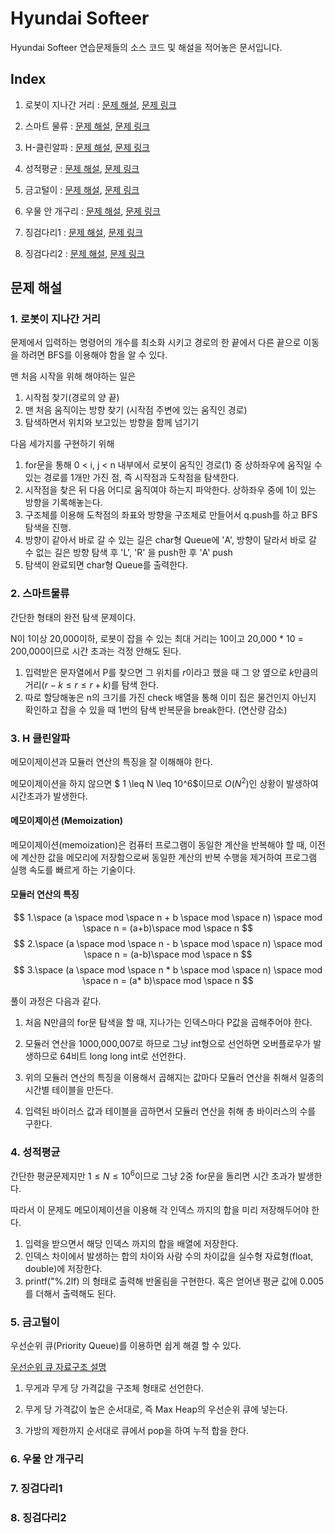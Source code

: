 # Hyundai Softeer

Hyundai Softeer 연습문제들의 소스 코드 및 해설을 적어놓은 문서입니다.

## Index

1. 로봇이 지나간 거리 : [문제 해설](#1.-로봇이-지나간-거리), [문제 링크](https://softeer.ai/practice/info.do?eventIdx=1&psProblemId=577)

2. 스마트 물류 : [문제 해설](#2.-스마트물류), [문제 링크](https://softeer.ai/practice/info.do?eventIdx=1&psProblemId=414)

3. H-클린알파 : [문제 해설](3.-H-클린알파), [문제 링크](https://softeer.ai/practice/info.do?eventIdx=1&psProblemId=423)

4. 성적평균 : [문제 해설](4.-성적평균), [문제 링크](https://softeer.ai/practice/info.do?eventIdx=1&psProblemId=389)

5. 금고털이 : [문제 해설](5.-금고털이), [문제 링크](https://softeer.ai/practice/info.do?eventIdx=1&psProblemId=395)

6. 우물 안 개구리 : [문제 해설](6.-우물-안-개구리), [문제 링크](https://softeer.ai/practice/info.do?eventIdx=1&psProblemId=394) 

7. 징검다리1 : [문제 해설](7.-징검다리1), [문제 링크](https://softeer.ai/practice/info.do?eventIdx=1&psProblemId=390)

8. 징검다리2 : [문제 해설](8.-징검다리2), [문제 링크](https://softeer.ai/practice/info.do?eventIdx=1&psProblemId=393)

## 문제 해설

### 1. 로봇이 지나간 거리

문제에서 입력하는 명령어의 개수를 최소화 시키고 경로의 한 끝에서 다른 끝으로 이동을 하려면 BFS를 이용해야 함을 알 수 있다.

맨 처음 시작을 위해 해야하는 일은 

1. 시작점 찾기(경로의 양 끝)
2. 맨 처음 움직이는 방향 찾기 (시작점 주변에 있는 움직인 경로)
3. 탐색하면서 위치와 보고있는 방향을 함께 넘기기

다음 세가지를 구현하기 위해 

1. for문을 통해 0 < i, j < n 내부에서 로봇이 움직인 경로(1) 중 상하좌우에 움직일 수 있는 경로를 1개만 가진 점, 즉 시작점과 도착점을 탐색한다.
2. 시작점을 찾은 뒤 다음 어디로 움직여야 하는지 파악한다. 상하좌우 중에 1이 있는 방향을 기록해놓는다.
3. 구조체를 이용해 도착점의 좌표와 방향을 구조체로 만들어서 q.push를 하고  BFS 탐색을 진행.
4. 방향이 같아서 바로 갈 수 있는 길은 char형 Queue에 'A', 방향이 달라서 바로 갈 수 없는 길은 방향 탐색 후 'L', 'R' 을 push한 후 'A' push
5. 탐색이 완료되면 char형 Queue를 출력한다.

### 2. 스마트물류

간단한 형태의 완전 탐색 문제이다.

N이 1이상 20,000이하, 로봇이 잡을 수 있는 최대 거리는 10이고 
20,000 * 10 = 200,000이므로 시간 초과는 걱정 안해도 된다.

1. 입력받은 문자열에서 P를 찾으면 그 위치를 $r$이라고 했을 때  그 양 옆으로 $k$만큼의 거리$(r-k \leq r \leq r+k)$를 탐색 한다.
2. 따로 할당해놓은 n의 크기를 가진 check 배열을 통해 이미 집은 물건인지 아닌지 확인하고 잡을 수 있을 때 1번의 탐색 반복문을 break한다. (연산량 감소)

### 3. H 클린알파

메모이제이션과 모듈러 연산의 특징을 잘 이해해야 한다.

메모이제이션을 하지 않으면 $ 1 \leq N \leq 10^6$이므로 $O(N^2)$인 상황이 발생하여 시간초과가 발생한다.

#### 메모이제이션 (Memoization)

메모이제이션(memoization)은 컴퓨터 프로그램이 동일한 계산을 반복해야 할 때, 이전에 계산한 값을 메모리에 저장함으로써 동일한 계산의 반복 수행을 제거하여 프로그램 실행 속도를 빠르게 하는 기술이다. 

#### 모듈러 연산의 특징

$$ 1.\space (a \space mod \space n  + b \space mod \space n) \space mod \space n = (a+b)\space mod \space n $$
$$ 2.\space (a \space mod \space n  - b \space mod \space n) \space mod \space n = (a-b)\space mod \space n $$
$$ 3.\space (a \space mod \space n  * b \space mod \space n) \space mod \space n = (a* b)\space mod \space n $$

풀이 과정은 다음과 같다.

1. 처음 N만큼의 for문 탐색을 할 때, 지나가는 인덱스마다 P값을 곱해주어야 한다.

2. 모듈러 연산을 1000,000,007로 하므로 그냥 int형으로 선언하면 오버플로우가 발생하므로 64비트 long long int로 선언한다.

3. 위의 모듈러 연산의 특징을 이용해서 곱해지는 값마다 모듈러 연산을 취해서 일종의 시간별 테이블을 만든다.

4. 입력된 바이러스 값과 테이블을 곱하면서 모듈러 연산을 취해 총 바이러스의 수를 구한다.

### 4. 성적평균

간단한 평균문제지만 $1 \leq N \leq 10^6$이므로 그냥 2중 for문을 돌리면 시간 초과가 발생한다.

따라서 이 문제도 메모이제이션을 이용해 각 인덱스 까지의 합을 미리 저장해두어야 한다.

1. 입력을 받으면서 해당 인덱스 까지의 합을 배열에 저장한다.
2. 인덱스 차이에서 발생하는 합의 차이와 사람 수의 차이값을 실수형 자료형(float, double)에 저장한다.
3. printf("%.2lf) 의 형태로 출력해 반올림을 구현한다. 혹은 얻어낸 평균 값에 0.005를 더해서 출력해도 된다.

### 5. 금고털이

우선순위 큐(Priority Queue)를 이용하면 쉽게 해결 할 수 있다.

[우선순위 큐 자료구조 설명](https://chanhuiseok.github.io/posts/ds-4/)

1. 무게과 무게 당 가격값을 구조체 형태로 선언한다.

2. 무게 당 가격값이 높은 순서대로, 즉 Max Heap의 우선순위 큐에 넣는다.

3. 가방의 제한까지 순서대로 큐에서 pop을 하여 누적 합을 한다.

### 6. 우물 안 개구리

 

### 7. 징검다리1
### 8. 징검다리2
